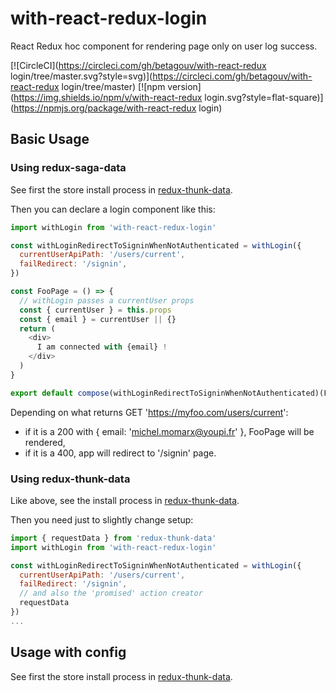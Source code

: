 # with-react-redux-login

React Redux hoc component for rendering page only on user log success.

[![CircleCI](https://circleci.com/gh/betagouv/with-react-redux login/tree/master.svg?style=svg)](https://circleci.com/gh/betagouv/with-react-redux login/tree/master)
[![npm version](https://img.shields.io/npm/v/with-react-redux login.svg?style=flat-square)](https://npmjs.org/package/with-react-redux login)

## Basic Usage

### Using redux-saga-data

See first the store install process in [redux-thunk-data](https://github.com/betagouv/redux-saga-data).

Then you can declare a login component like this:

```javascript
import withLogin from 'with-react-redux-login'

const withLoginRedirectToSigninWhenNotAuthenticated = withLogin({
  currentUserApiPath: '/users/current',
  failRedirect: '/signin',
})

const FooPage = () => {
  // withLogin passes a currentUser props
  const { currentUser } = this.props
  const { email } = currentUser || {}
  return (
    <div>
      I am connected with {email} !
    </div>
  )
}

export default compose(withLoginRedirectToSigninWhenNotAuthenticated)(FooPage)
```

Depending on what returns GET 'https://myfoo.com/users/current':

  - if it is a 200 with { email: 'michel.momarx@youpi.fr' }, FooPage will be rendered,
  - if it is a 400, app will redirect to '/signin' page.

### Using redux-thunk-data

Like above, see the install process in [redux-thunk-data](https://github.com/betagouv/redux-thunk-data).

Then you need just to slightly change setup:

```javascript
import { requestData } from 'redux-thunk-data'
import withLogin from 'with-react-redux-login'

const withLoginRedirectToSigninWhenNotAuthenticated = withLogin({
  currentUserApiPath: '/users/current',
  failRedirect: '/signin',
  // and also the 'promised' action creator
  requestData
})
...
```

## Usage with config

See first the store install process in [redux-thunk-data](https://github.com/betagouv/redux-saga-data).

